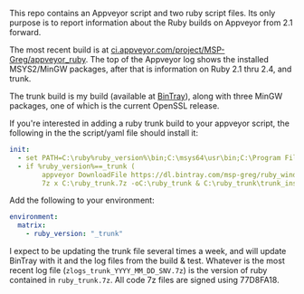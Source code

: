 This repo contains an Appveyor script and two ruby script files.  Its only purpose is to report information about the Ruby builds on Appveyor from 2.1 forward.

The most recent build is at [ci.appveyor.com/project/MSP-Greg/appveyor_ruby](https://ci.appveyor.com/project/MSP-Greg/appveyor_ruby).  The top of the Appveyor log shows the installed MSYS2/MinGW packages, after that is information on Ruby 2.1 thru 2.4, and trunk.

The trunk build is my build (available at [BinTray](https://dl.bintray.com/msp-greg/ruby_windows/)), along with three MinGW packages, one of which is the current OpenSSL release.

If you're interested in adding a ruby trunk build to your appveyor script, the following in the the script/yaml file should install it:

```yaml
init:
  - set PATH=C:\ruby%ruby_version%\bin;C:\msys64\usr\bin;C:\Program Files\7-Zip;C:\Program Files\AppVeyor\BuildAgent;C:\Program Files\Git\cmd;C:\Windows\system32
  - if %ruby_version%==_trunk (
        appveyor DownloadFile https://dl.bintray.com/msp-greg/ruby_windows/ruby_trunk.7z -FileName C:\ruby_trunk.7z &
        7z x C:\ruby_trunk.7z -oC:\ruby_trunk & C:\ruby_trunk\trunk_install.cmd )
```

Add the following to your environment:

```yaml
environment:
  matrix:
    - ruby_version: "_trunk"
```

I expect to be updating the trunk file several times a week, and will update BinTray with it and the log files from the build & test.  Whatever is the most recent log file (`zlogs_trunk_YYYY_MM_DD_SNV.7z`) is the version of ruby contained in `ruby_trunk.7z`.  All code 7z files are signed using 77D8FA18.
